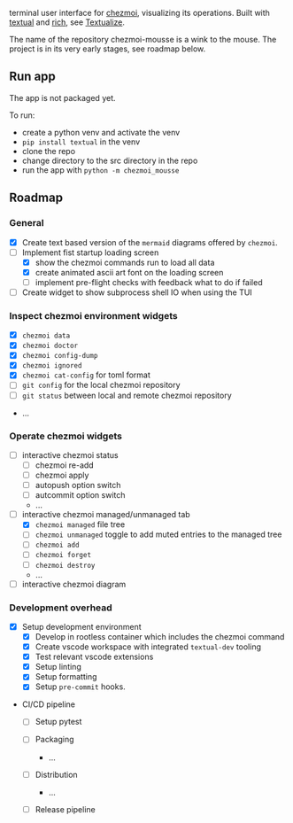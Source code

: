terminal user interface for [chezmoi](https://github.com/twpayne/chezmoi), visualizing its operations. Built with [textual](https://github.com/Textualize/textual) and [rich](https://github.com/Textualize/rich), see [Textualize](https://www.textualize.io/).

The name of the repository chezmoi-mousse is a wink to the mouse.
The project is in its very early stages, see roadmap below.

## Run app

The app is not packaged yet.

To run:
- create a python venv and activate the venv
- `pip install textual` in the venv
- clone the repo
- change directory to the src directory in the repo
- run the app with `python -m chezmoi_mousse`

## Roadmap

### General
- [x] Create text based version of the `mermaid` diagrams offered by `chezmoi`.
- [ ] Implement fist startup loading screen
  - [x] show the chezmoi commands run to load all data
  - [x] create animated ascii art font on the loading screen
  - [ ] implement pre-flight checks with feedback what to do if failed
- [ ] Create widget to show subprocess shell IO when using the TUI

### Inspect chezmoi environment widgets

- [x] `chezmoi data`
- [x] `chezmoi doctor`
- [x] `chezmoi config-dump`
- [x] `chezmoi ignored`
- [x] `chezmoi cat-config` for toml format
- [ ] `git config` for the local chezmoi repository
- [ ] `git status` between local and remote chezmoi repository
- ...

### Operate chezmoi widgets

- [ ] interactive chezmoi status
  - [ ] chezmoi re-add
  - [ ] chezmoi apply
  - [ ] autopush option switch
  - [ ] autcommit option switch
  - ...
- [ ] interactive chezmoi managed/unmanaged tab
  - [x] `chezmoi managed` file tree
  - [ ] `chezmoi unmanaged` toggle to add muted entries to the managed tree
  - [ ] `chezmoi add`
  - [ ] `chezmoi forget`
  - [ ] `chezmoi destroy`
  - ...
- [ ] interactive chezmoi diagram

### Development overhead

- [x] Setup development environment
  - [x] Develop in rootless container which includes the chezmoi command
  - [x] Create vscode workspace with integrated `textual-dev` tooling
  - [x] Test relevant vscode extensions
  - [x] Setup linting
  - [x] Setup formatting
  - [x] Setup `pre-commit` hooks.

- CI/CD pipeline
  - [ ] Setup pytest
  - [ ] Packaging
    - ...
  - [ ] Distribution
    - ...
  - [ ] Release pipeline



